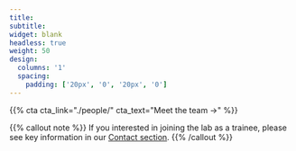 ```yaml
---
title:
subtitle:
widget: blank
headless: true
weight: 50
design:
  columns: '1'
  spacing:
    padding: ['20px', '0', '20px', '0']
---
```



{{% cta cta_link="./people/" cta_text="Meet the team →" %}}

{{% callout note %}}
If you interested in joining the lab as a trainee, please see key information in our [Contact section](contact).
{{% /callout %}}
